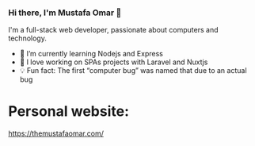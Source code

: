 ### Hi there, I'm Mustafa Omar 🎉

I'm a full-stack web developer, passionate about computers and technology.

  * 🌱 I’m currently learning Nodejs and Express
  * 🔭 I love working on SPAs projects with Laravel and Nuxtjs
  * 💡 Fun fact: The first “computer bug” was named that due to an actual bug

# Personal website:
https://themustafaomar.com/
